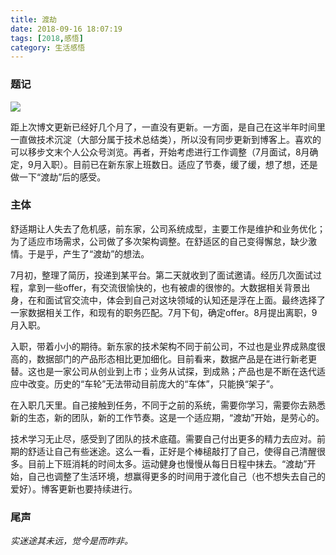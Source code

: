 ```yaml
---
title: 渡劫
date: 2018-09-16 18:07:19
tags: [2018,感悟]
category: 生活感悟
---
```


### 题记
![](http://of7369y0i.bkt.clouddn.com/2018/09/%E6%9D%82%E8%B0%88/20180916.png)

距上次博文更新已经好几个月了，一直没有更新。一方面，是自己在这半年时间里一直做技术沉淀（大部分属于技术总结类），所以没有同步更新到博客上。喜欢的可以移步文末个人公众号浏览。再者，开始考虑进行工作调整（7月面试，8月确定，9月入职）。目前已在新东家上班数日。适应了节奏，缓了缓，想了想，还是做一下“渡劫”后的感受。

<!--more-->

### 主体
舒适期让人失去了危机感，前东家，公司系统成型，主要工作是维护和业务优化；为了适应市场需求，公司做了多次架构调整。在舒适区的自己变得懈怠，缺少激情。于是乎，产生了“渡劫”的想法。

7月初，整理了简历，投递到某平台。第二天就收到了面试邀请。经历几次面试过程，拿到一些offer，有交流很愉快的，也有被虐的很惨的。大数据相关背景出身，在和面试官交流中，体会到自己对这块领域的认知还是浮在上面。最终选择了一家数据相关工作，和现有的职务匹配。7月下旬，确定offer。8月提出离职，9月入职。

入职，带着小小的期待。新东家的技术架构不同于前公司，不过也是业界成熟度很高的，数据部门的产品形态相比更加细化。目前看来，数据产品是在进行新老更替。这也是一家公司从创业到上市；业务从试探，到成熟；产品也是不断在迭代适应中改变。历史的“车轮”无法带动目前庞大的“车体”，只能换“架子”。

在入职几天里。自己接触到任务，不同于之前的系统，需要你学习，需要你去熟悉新的生态，新的团队，新的工作节奏。这是一个适应期，“渡劫”开始，是劳心的。

技术学习无止尽，感受到了团队的技术底蕴。需要自己付出更多的精力去应对。前期的舒适让自己有些迷途。这么一看，正好是个棒槌敲打了自己，使得自己清醒很多。目前上下班消耗的时间太多。运动健身也慢慢从每日日程中抹去。“渡劫”开始，自己也调整了生活环境，想赢得更多的时间用于渡化自己（也不想失去自己的爱好）。博客更新也要持续进行。

### 尾声
*实迷途其未远，觉今是而昨非。*

